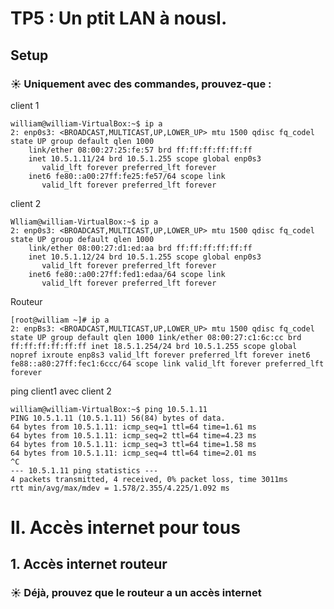 # TP5 : Un ptit LAN à nousI. 
## Setup
### ☀️ Uniquement avec des commandes, prouvez-que :
client 1 
```
william@william-VirtualBox:~$ ip a
2: enp0s3: <BROADCAST,MULTICAST,UP,LOWER_UP> mtu 1500 qdisc fq_codel state UP group default qlen 1000
    link/ether 08:00:27:25:fe:57 brd ff:ff:ff:ff:ff:ff
    inet 10.5.1.11/24 brd 10.5.1.255 scope global enp0s3
       valid_lft forever preferred_lft forever
    inet6 fe80::a00:27ff:fe25:fe57/64 scope link
       valid_lft forever preferred_lft forever
```
client 2
```
Wlliam@william-VirtualBox:~$ ip a 
2: enp0s3: <BROADCAST,MULTICAST,UP,LOWER_UP> mtu 1500 qdisc fq_codel state UP group default qlen 1000
    link/ether 08:00:27:d1:ed:aa brd ff:ff:ff:ff:ff:ff
    inet 10.5.1.12/24 brd 10.5.1.255 scope global enp0s3
       valid_lft forever preferred_lft forever
    inet6 fe80::a00:27ff:fed1:edaa/64 scope link
       valid_lft forever preferred_lft forever
```
Routeur
```
[root@william ~]# ip a 
2: enpBs3: <BROADCAST,MULTICAST,UP,LOWER_UP> mtu 1500 qdisc fq_codel state UP group default qlen 1000 1ink/ether 08:00:27:c1:6c:cc brd ff:ff:ff:ff:ff:ff inet 18.5.1.254/24 brd 10.5.1.255 scope global nopref ixroute enp8s3 valid_lft forever preferred_lft forever inet6 fe88::a80:27ff:fec1:6ccc/64 scope link valid_lft forever preferred_lft forever
``` 

ping client1 avec client 2

``` 
william@william-VirtualBox:~$ ping 10.5.1.11
PING 10.5.1.11 (10.5.1.11) 56(84) bytes of data.
64 bytes from 10.5.1.11: icmp_seq=1 ttl=64 time=1.61 ms
64 bytes from 10.5.1.11: icmp_seq=2 ttl=64 time=4.23 ms
64 bytes from 10.5.1.11: icmp_seq=3 ttl=64 time=1.58 ms
64 bytes from 10.5.1.11: icmp_seq=4 ttl=64 time=2.01 ms
^C
--- 10.5.1.11 ping statistics ---
4 packets transmitted, 4 received, 0% packet loss, time 3011ms
rtt min/avg/max/mdev = 1.578/2.355/4.225/1.092 ms
```

# II. Accès internet pour tous 
## 1. Accès internet routeur
### ☀️ Déjà, prouvez que le routeur a un accès internet